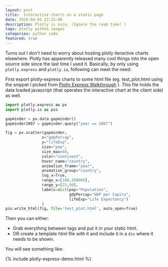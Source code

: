 ```yaml
---
layout: post
title:  Interactive charts on a static page
date: 2020-04-01 22:25:00
description: Plotly is nice. (Ignore the read time! )
tags: plotly python images
categories: python code
featured: true
---
```

Turns out I don't need to worry about hosting plotly iteractive charts elsewhere. Plotly has apparently released many cool things into the open source side since the last time I used it. Basically, by only using ````plotly.express```` and ````plotly.io````, following can meet the need:

First export plotly-express charts to some html file (eg. test_plot.html using the snippet I picked from [Plotly Express Walkthrough](https://nbviewer.jupyter.org/github/plotly/plotly_express/blob/gh-pages/walkthrough.ipynb) ). This file holds the data loaded javascript (that operates the interactive chart at the client side) as well.

````python  
import plotly.express as px
import plotly.io as pio

gapminder = px.data.gapminder()
gapminder2007 = gapminder.query("year == 2007")

fig = px.scatter(gapminder, 
                x="gdpPercap", 
                y="lifeExp",
                size="pop", 
                size_max=60, 
                color="continent", 
                hover_name="country",
                animation_frame="year", 
                animation_group="country", 
                log_x=True, 
                range_x=[100,100000], 
                range_y=[25,90],
                labels=dict(pop="Population", 
                            gdpPercap="GDP per Capita", 
                            lifeExp="Life Expectancy")
                )
pio.write_html(fig, file='test_plot.html', auto_open=True)
````

Then you can either:
* Grab everything between <body></body> tags and put it in your static html.
* OR create a template html file with it and include it in a ```div``` where it needs to be shown.


You will see something like:

{% include plotly-express-demo.html %}
